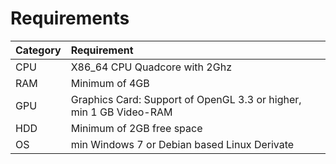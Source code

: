 # Requirements

| Category | Requirement |
| :--- | :--- |
| CPU | X86\_64 CPU Quadcore with 2Ghz |
| RAM | Minimum of 4GB |
| GPU | Graphics Card: Support of OpenGL 3.3 or higher, min 1 GB Video-RAM |
| HDD | Minimum of 2GB free space |
| OS | min Windows 7 or Debian based Linux Derivate |

